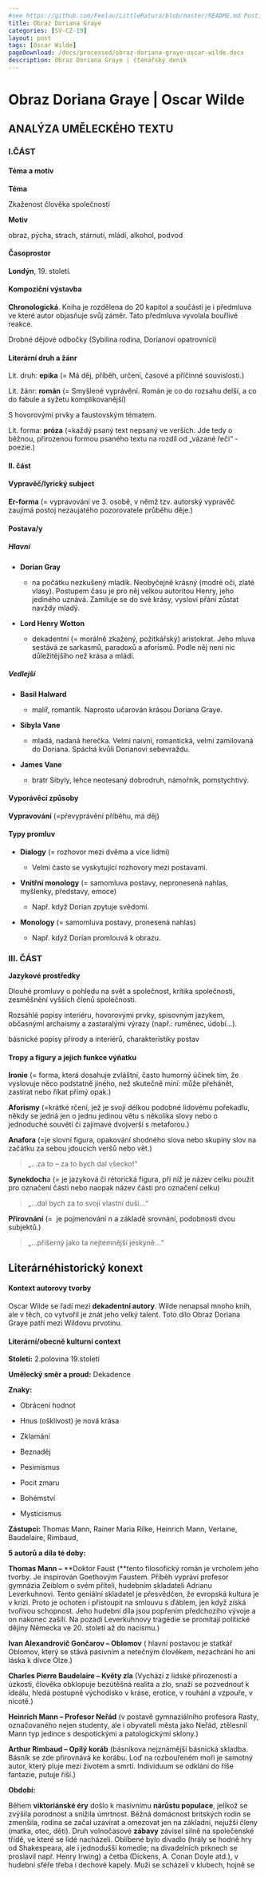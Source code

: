 ```yaml
---
#see https://github.com/Feelav/LittleRatura/blob/master/README.md Posting new books
title: Obraz Doriana Graye
categories: [SV-CZ-19]
layout: post
tags: [Oscar Wilde]
pageDownload: /docs/processed/obraz-doriana-graye-oscar-wilde.docx
description: Obraz Doriana Graye | čtenářský deník
---
```


# Obraz Doriana Graye | Oscar Wilde

## ANALÝZA UMĚLECKÉHO TEXTU

### I.ČÁST

#### Téma a motiv

**Téma**

Zkaženost člověka společností

**Motiv**

obraz, pýcha, strach, stárnutí, mládí, alkohol, podvod

#### Časoprostor

**Londýn**, 19. století.

#### Kompoziční výstavba

**Chronologická**. Kniha je rozdělena do 20 kapitol a součástí je i
předmluva ve které autor objasňuje svůj záměr. Tato předmluva vyvolala
bouřlivé reakce.

Drobné dějové odbočky (Sybilina rodina, Dorianovi opatrovníci)

#### Literární druh a žánr

Lit. druh: **epika** (= Má děj, příběh, určení, časové a příčinné souvislosti.)

Lit. žánr: **román** (= Smyšlené vyprávění. Román je co do rozsahu delší, a co do fabule a syžetu komplikovanější)

S hovorovými prvky a faustovským tématem.

 Lit. forma: **próza** (=každý psaný text nepsaný ve verších. Jde tedy o běžnou, přirozenou formou psaného textu na rozdíl od „vázané řeči“ - poezie.)

#### II. část

#### Vypravěč/lyrický subject

**Er-forma** (= vypravování ve 3. osobě, v němž tzv. autorský vypravěč
zaujímá postoj nezaujatého pozorovatele průběhu děje.)

#### Postava/y

##### Hlavní

- **Dorian Gray**

  - na počátku nezkušený mladík. Neobyčejně krásný (modré oči, zlaté
    vlasy). Postupem času je pro něj velkou autoritou Henry, jeho
    jediného uznává. Zamiluje se do své krásy, vysloví přání zůstat
    navždy mladý.

- **Lord Henry Wotton**

  - dekadentní (= morálně zkažený, požitkářský) aristokrat. Jeho
    mluva sestává ze sarkasmů, paradoxů a aforismů. Podle něj není
    nic důležitějšího než krása a mládí.

##### Vedlejší

- **Basil Halward**

  - malíř, romantik. Naprosto učarován krásou Doriana Graye.

- **Sibyla Vane**

  - mladá, nadaná herečka. Velmi naivní, romantická, velmi
    zamilovaná do Doriana. Spáchá kvůli Dorianovi sebevraždu.

- **James Vane**

  - bratr Sibyly, lehce neotesaný dobrodruh, námořník, pomstychtivý.

#### Vyporávěcí způsoby

**Vypravování** (=převyprávění příběhu, má děj)

#### Typy promluv

- **Dialogy** (= rozhovor mezi dvěma a více lidmi)

  - Velmi často se vyskytující rozhovory mezi postavami.

- **Vnitřní monology** (= samomluva postavy, nepronesená nahlas,
  myšlenky, představy, emoce)

  - Např. když Dorian zpytuje svědomí.

- **Monology** (= samomluva postavy, pronesená nahlas)

  - Např. když Dorian promlouvá k obrazu.

### III. ČÁST

**Jazykové prostředky**

Dlouhé promluvy o pohledu na svět a společnost, kritika společnosti,
zesměšnění vyšších členů společnosti.

Rozsáhlé popisy interiéru, hovorovými prvky, spisovným jazykem,
občasnými archaismy a zastaralými výrazy (např.: ruměnec, údobí…).

básnické popisy přírody a interiérů, charakteristiky postav

#### Tropy a figury a jejich funkce výňatku

**Ironie** (= forma, která dosahuje zvláštní,
často humorný účinek tím, že vyslovuje něco podstatně jiného, než skutečně míní: může přehánět,
zastírat nebo říkat přímý opak.)

**Aforismy** (=krátké rčení, jež je svojí délkou podobné lidovému pořekadlu, někdy se jedná jen o jednu jedinou větu s několika slovy nebo o jednoduché souvětí či zajímavé dvojverší s metaforou.)

**Anafora** (=je slovní figura, opakování shodného slova nebo skupiny slov na začátku za sebou jdoucích veršů nebo vět.)

> „…za to – za to bych dal všecko!“

**Synekdoch**a (= je jazyková či rétorická figura, při níž je název celku použit pro označení části nebo naopak název části pro označení celku)

> „…dal bych za to svojí vlastní duši…“

**Přirovnání** (=  je pojmenování n a základě srovnání, podobnosti dvou subjektů.)

> „…příšerný jako ta nejtemnější jeskyně…“

## Literárnéhistorický konext

#### Kontext autorovy tvorby

Oscar Wilde se řadí mezi **dekadentní autory**. Wilde nenapsal mnoho
knih, ale v těch, co vytvořil je znát jeho velký talent. Toto dílo Obraz
Doriana Graye patří mezi Wildovu prvotinu.

#### Literární/obecně kulturní context

**Století:** 2.polovina 19.století

**Umělecký směr a proud:** Dekadence

**Znaky:**

- Obrácení hodnot

- Hnus (ošklivost) je nová krása

- Zklamání

- Beznaděj

- Pesimismus

- Pocit zmaru

- Bohémství

- Mysticismus

**Zástupci:** Thomas Mann, Rainer Maria Rilke, Heinrich Mann, Verlaine,
Baudelaire, Rimbaud,

**5 autorů a díla té doby:**

**Thomas Mann –** **Doktor Faust (**tento filosofický román je vrcholem
jeho tvorby. Je inspirován Goethovým Faustem. Příběh vypráví profesor
gymnázia Zeiblom o svém příteli, hudebním skladateli Adrianu
Leverkuhnovi. Tento geniální skladatel je přesvědčen, že evropská
kultura je v krizi. Proto je ochoten i přistoupit na smlouvu s ďáblem,
jen když získá tvořivou schopnost. Jeho hudební díla jsou popřením
předchozího vývoje a on nakonec zašílí. Na pozadí Leverkuhnovy tragédie
se promítají politické dějiny Německa ve 20. století až do nacismu.)

**Ivan Alexandrovič Gončarov – Oblomov** ( hlavní postavou je statkář
Oblomov, který se stává pasivním a netečným člověkem, nezachrání ho ani
láska k dívce Olze.)

**Charles Pierre Baudelaire – Květy zla** (Vychází z lidské přirozenosti
a úzkosti, člověka obklopuje bezútěšná realita a zlo, snaží se
pozvednout k ideálu, hledá postupně východisko v kráse, erotice, v
rouhání a vzpouře, v nicotě.)

**Heinrich Mann – Profesor Neřád** (v postavě gymnaziálního profesora
Rasty, označovaného nejen studenty, ale i obyvateli města jako Neřád,
ztělesnil Mann typ jedince s despotickými a patologickými sklony.)

**Arthur Rimbaud – Opilý koráb** (básníkova nejznámější básnická
skladba. Básník se zde přirovnává ke korábu. Loď na rozbouřeném moři je
samotný autor, který pluje mezi životem a smrtí. Individuum se odklání
do říše fantazie, putuje říší.)

**Období:**

Během **viktoriánské éry** došlo k masivnímu **nárůstu populace**,
jelikož se zvýšila porodnost a snížila úmrtnost. Běžná domácnost
britských rodin se zmenšila, rodina se začal uzavírat a omezovat jen na
základní, nejužší členy (matka, otec, děti). Druh
volnočasové **zábavy** závisel silně na společenské třídě, ve které
se lidé nacházeli. Oblíbené bylo divadlo (hrály se hodně hry od
Shakespeara, ale i jednodušší komedie; na divadelních prknech se
proslavil např. Henry Irwing) a četba (Dickens, A. Conan Doyle atd.), v
hudební sféře třeba i dechové kapely. Muži se scházeli v klubech, hojně
se
